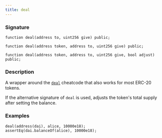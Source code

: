 ```yaml
---
title: deal
---
```


### Signature

```solidity
function deal(address to, uint256 give) public;
```

```solidity
function deal(address token, address to, uint256 give) public;
```

```solidity
function deal(address token, address to, uint256 give, bool adjust) public;
```

### Description

A wrapper around the [`deal`](../cheatcodes/deal) cheatcode that also works for most ERC-20 tokens.

If the alternative signature of `deal` is used, adjusts the token's total supply after setting the balance.

### Examples

```solidity
deal(address(dai), alice, 10000e18);
assertEq(dai.balanceOf(alice), 10000e18);
```
